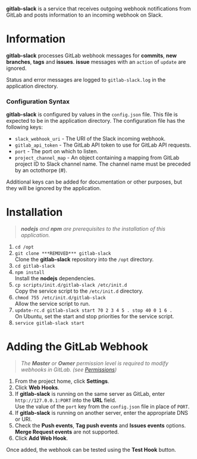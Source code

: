 **gitlab-slack** is a service that receives outgoing webhook notifications from GitLab and posts information to an incoming webhook on Slack.
# Information
**gitlab-slack** processes GitLab webhook messages for **commits**, **new branches**, **tags** and **issues**. **issue** messages
with an `action` of `update` are ignored.

Status and error messages are logged to `gitlab-slack.log` in the application directory.

### Configuration Syntax
**gitlab-slack** is configured by values in the `config.json` file. This file is expected to be in the application
directory. The configuration file has the following keys:

* `slack_webhook_uri` - The URI of the Slack incoming webhook.
* `gitlab_api_token` - The GitLab API token to use for GitLab API requests.
* `port` - The port on which to listen.
* `project_channel_map` - An object containing a mapping from GitLab project ID to Slack channel name. The channel name
						  must be preceded by an octothorpe (#).

Additional keys can be added for documentation or other purposes, but they will be ignored by the application.

# Installation
> _**nodejs** and **npm** are prerequisites to the installation of this application._

1. `cd /opt`
1. `git clone ***REMOVED*** gitlab-slack`    
    Clone the **gitlab-slack** repository into the `/opt` directory.
1. `cd gitlab-slack`
1. `npm install`    
    Install the **nodejs** dependencies.
1. `cp scripts/init.d/gitlab-slack /etc/init.d`    
   Copy the service script to the `/etc/init.d` directory.
1. `chmod 755 /etc/init.d/gitlab-slack`    
   Allow the service script to run.
1. `update-rc.d gitlab-slack start 70 2 3 4 5 . stop 40 0 1 6 .`    
   On Ubuntu, set the start and stop priorities for the service script.
1. `service gitlab-slack start`

# Adding the GitLab Webhook
> _The **Master** or **Owner** permission level is required to modify webhooks in GitLab. (see [Permissions](https://***REMOVED***/help/permissions/permissions.md))_

1. From the project home, click **Settings**.
1. Click **Web Hooks**.
1. If **gitlab-slack** is running on the same server as GitLab, enter `http://127.0.0.1:PORT` into the **URL** field.    
   Use the value of the `port` key from the `config.json` file in place of `PORT`.
1. If **gitlab-slack** is running on another server, enter the appropriate DNS or URI.
1. Check the **Push events**, **Tag push events** and **Issues events** options. **Merge Request events** are not supported.
1. Click **Add Web Hook**.

Once added, the webhook can be tested using the **Test Hook** button.
